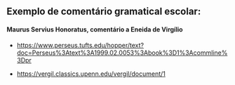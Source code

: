 ## Exemplo de comentário gramatical escolar:

#### Maurus Servius Honoratus, comentário a Eneida de Virgílio

- https://www.perseus.tufts.edu/hopper/text?doc=Perseus%3Atext%3A1999.02.0053%3Abook%3D1%3Acommline%3Dpr

- https://vergil.classics.upenn.edu/vergil/document/1
